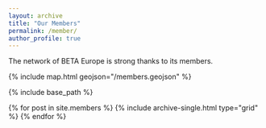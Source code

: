 ```yaml
---
layout: archive
title: "Our Members"
permalink: /member/
author_profile: true
---
```


The network of BETA Europe is strong thanks to its members.

{% include map.html geojson="/members.geojson" %}

{% include base_path %}

<div class="grid__wrapper grid__partners">
  {% for post in site.members %}
    {% include archive-single.html type="grid" %}
  {% endfor %}
</div>
